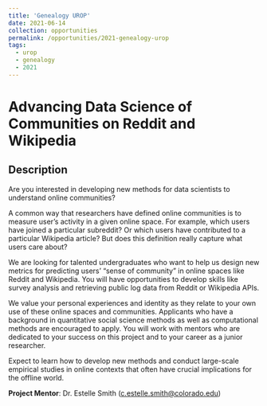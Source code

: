 ```yaml
---
title: 'Genealogy UROP'
date: 2021-06-14
collection: opportunities
permalink: /opportunities/2021-genealogy-urop
tags:
  - urop
  - genealogy
  - 2021
---
```


# Advancing Data Science of Communities on Reddit and Wikipedia

## Description
Are you interested in developing new methods for data scientists to understand online communities?

A common way that researchers have defined online communities is to measure user’s activity in a given online space. For example, which users have joined a particular subreddit? Or which users have contributed to a particular Wikipedia article? But does this definition really capture what users care about?

We are looking for talented undergraduates who want to help us design new metrics for predicting users’ “sense of community” in online spaces like Reddit and Wikipedia. You will have opportunities to develop skills like survey analysis and retrieving public log data from Reddit or Wikipedia APIs. 

We value your personal experiences and identity as they relate to your own use of these online spaces and communities. Applicants who have a background in quantitative social science methods as well as computational methods are encouraged to apply. You will work with mentors who are dedicated to your success on this project and to your career as a junior researcher. 

Expect to learn how to develop new methods and conduct large-scale empirical studies in online contexts that often have crucial implications for the offline world.

**Project Mentor**: Dr. Estelle Smith ([c.estelle.smith@colorado.edu](mailto:c.estelle.smith@colorado.edu))